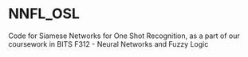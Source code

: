 # NNFL_OSL
Code for Siamese Networks for One Shot Recognition, as a part of our coursework in BITS F312 - Neural Networks and Fuzzy Logic
